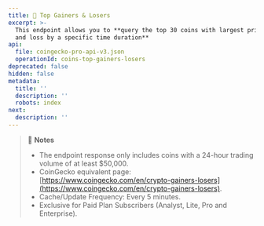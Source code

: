 ```yaml
---
title: 💼 Top Gainers & Losers
excerpt: >-
  This endpoint allows you to **query the top 30 coins with largest price gain
  and loss by a specific time duration**
api:
  file: coingecko-pro-api-v3.json
  operationId: coins-top-gainers-losers
deprecated: false
hidden: false
metadata:
  title: ''
  description: ''
  robots: index
next:
  description: ''
---
```

> 📘 **Notes**
>
> * The endpoint response only includes coins with a 24-hour trading volume of at least $50,000.
> * CoinGecko equivalent page: [https://www.coingecko.com/en/crypto-gainers-losers](https://www.coingecko.com/en/crypto-gainers-losers).
> * Cache/Update Frequency: Every 5 minutes.
> * Exclusive for Paid Plan Subscribers (Analyst, Lite, Pro and Enterprise).
